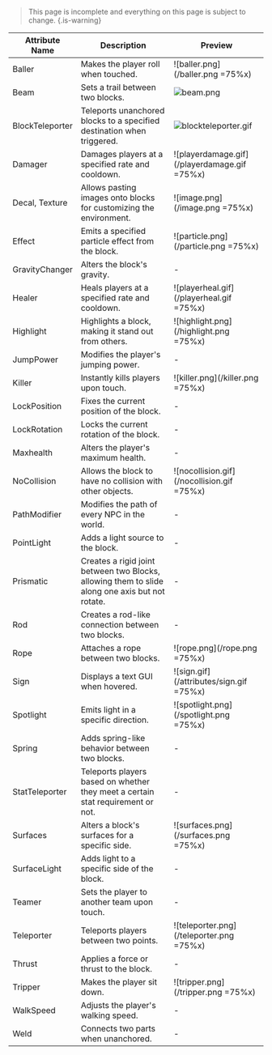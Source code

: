 > This page is incomplete and everything on this page is subject to change.
{.is-warning}

| Attribute Name   | Description                                                                                     | Preview                                                 |
|------------------|-------------------------------------------------------------------------------------------------|---------------------------------------------------------|
| Baller           | Makes the player roll when touched.                                                             | ![baller.png](/baller.png =75%x)                        |
| Beam             | Sets a trail between two blocks.                                                                | ![beam.png](/attributes/beam.png)                       |
| BlockTeleporter  | Teleports unanchored blocks to a specified destination when triggered.                          | ![blockteleporter.gif](/attributes/blockteleporter.gif) |
| Damager          | Damages players at a specified rate and cooldown.                                               | ![playerdamage.gif](/playerdamage.gif =75%x)            |
| Decal, Texture   | Allows pasting images onto blocks for customizing the environment.                              | ![image.png](/image.png =75%x)                          |
| Effect           | Emits a specified particle effect from the block.                                               | ![particle.png](/particle.png =75%x)                    |
| GravityChanger   | Alters the block's gravity.                                                                     | -                                                       |
| Healer           | Heals players at a specified rate and cooldown.                                                 | ![playerheal.gif](/playerheal.gif =75%x)                |
| Highlight        | Highlights a block, making it stand out from others.                                            | ![highlight.png](/highlight.png =75%x)                  |
| JumpPower        | Modifies the player's jumping power.                                                            | -                                                       |
| Killer           | Instantly kills players upon touch.                                                             | ![killer.png](/killer.png =75%x)                        |
| LockPosition     | Fixes the current position of the block.                                                        | -                                                       |
| LockRotation     | Locks the current rotation of the block.                                                        | -                                                       |
| Maxhealth        | Alters the player's maximum health.                                                             | -                                                       |
| NoCollision      | Allows the block to have no collision with other objects.                                       | ![nocollision.gif](/nocollision.gif =75%x)                                    |
| PathModifier     | Modifies the path of every NPC in the world.                                                    | -                                                       |
| PointLight       | Adds a light source to the block.                                                               | -                                                       |
| Prismatic        | Creates a rigid joint between two Blocks, allowing them to slide along one axis but not rotate. | -                                                       |
| Rod              | Creates a rod-like connection between two blocks.                                               | -                                                       |
| Rope             | Attaches a rope between two blocks.                                                             | ![rope.png](/rope.png =75%x)                            |
| Sign             | Displays a text GUI when hovered.                                                               | ![sign.gif](/attributes/sign.gif =75%x)                 |
| Spotlight        | Emits light in a specific direction.                                                            | ![spotlight.png](/spotlight.png =75%x)                  |
| Spring           | Adds spring-like behavior between two blocks.                                                   | -                                                       |
| StatTeleporter   | Teleports players based on whether they meet a certain stat requirement or not.                             | -                                                       |
| Surfaces         | Alters a block's surfaces for a specific side.                                                  | ![surfaces.png](/surfaces.png =75%x)                    |
| SurfaceLight     | Adds light to a specific side of the block.                                                     | -                                                       |
| Teamer           | Sets the player to another team upon touch.                                                     | -                                                       |
| Teleporter       | Teleports players between two points.                                                           | ![teleporter.png](/teleporter.png =75%x)                |
| Thrust           | Applies a force or thrust to the block.                                                         | -                                                       |
| Tripper          | Makes the player sit down.                                                                      | ![tripper.png](/tripper.png =75%x)                      |
| WalkSpeed        | Adjusts the player's walking speed.                                                             | -                                                       |
| Weld             | Connects two parts when unanchored.                                                             | -                                                       |